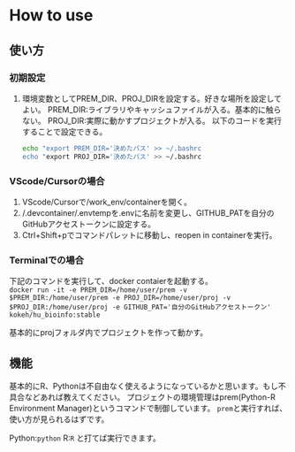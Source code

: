 # How to use
## 使い方
### 初期設定
1. 環境変数としてPREM_DIR、PROJ_DIRを設定する。好きな場所を設定してよい。
   PREM_DIR:ライブラリやキャッシュファイルが入る。基本的に触らない。
   PROJ_DIR:実際に動かすプロジェクトが入る。
   以下のコードを実行することで設定できる。
   ```bash
   echo "export PREM_DIR='決めたパス' >> ~/.bashrc
   echo "export PROJ_DIR='決めたパス' >> ~/.bashrc
   ```

### VScode/Cursorの場合
1. VScode/Cursorで/work_env/containerを開く。
2. /.devcontainer/.envtempを.envに名前を変更し、GITHUB_PATを自分のGitHubアクセストークンに設定する。
3. Ctrl+Shift+pでコマンドパレットに移動し、reopen in containerを実行。

### Terminalでの場合
下記のコマンドを実行して、docker contaierを起動する。  
`docker run -it -e PREM_DIR=/home/user/prem -v $PREM_DIR:/home/user/prem -e PROJ_DIR=/home/user/proj -v $PROJ_DIR:/home/user/proj -e GITHUB_PAT='自分のGitHubアクセストークン' kokeh/hu_bioinfo:stable`

基本的にprojフォルダ内でプロジェクトを作って動かす。  

## 機能
基本的にR、Pythonは不自由なく使えるようになっているかと思います。もし不具合などあれば教えてください。
プロジェクトの環境管理はprem(Python-R Environment Manager)というコマンドで制御しています。
`prem`と実行すれば、使い方が見られるはずです。

Python:`python`
R:`R`
と打てば実行できます。
